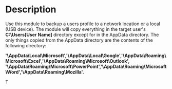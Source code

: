 Description
=================

Use this module to backup a users profile to a network location or a local (USB device). The module will copy everything in the target
user's **C:\Users\[User Name]** directory except for in the AppData directory. The only things copied from the AppData directory are the
contents of the following directory: 

**'\AppData\Local\Microsoft','\AppData\Local\Google','\AppData\Roaming\Microsoft\Excel','\AppData\Roaming\Microsoft\Outlook',
'\AppData\Roaming\Microsoft\PowerPoint','\AppData\Roaming\Microsoft\Word','\AppData\Roaming\Mozilla'.**

T
